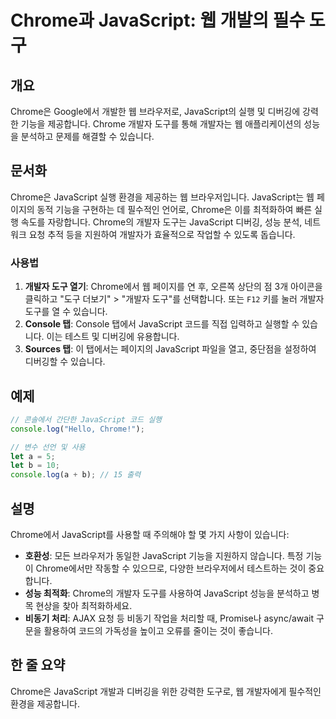 <!--
Meta Description: # Chrome과 JavaScript: 웹 개발의 필수 도구 ## 개요 Chrome은 Google에서 개발한 웹 브라우저로, JavaScript의 실행 및 디버깅에 강력한 기능을 제공합니다. Chrome 개발자 도구를 통해 개발자는 웹 애플리케이션의 성능을 분석하고 문...
Meta Keywords: javascript, 개발자, 있습니다, chrome은, console
-->

# Chrome과 JavaScript: 웹 개발의 필수 도구

## 개요
Chrome은 Google에서 개발한 웹 브라우저로, JavaScript의 실행 및 디버깅에 강력한 기능을 제공합니다. Chrome 개발자 도구를 통해 개발자는 웹 애플리케이션의 성능을 분석하고 문제를 해결할 수 있습니다.

## 문서화
Chrome은 JavaScript 실행 환경을 제공하는 웹 브라우저입니다. JavaScript는 웹 페이지의 동적 기능을 구현하는 데 필수적인 언어로, Chrome은 이를 최적화하여 빠른 실행 속도를 자랑합니다. Chrome의 개발자 도구는 JavaScript 디버깅, 성능 분석, 네트워크 요청 추적 등을 지원하여 개발자가 효율적으로 작업할 수 있도록 돕습니다.

### 사용법
1. **개발자 도구 열기**: Chrome에서 웹 페이지를 연 후, 오른쪽 상단의 점 3개 아이콘을 클릭하고 "도구 더보기" > "개발자 도구"를 선택합니다. 또는 `F12` 키를 눌러 개발자 도구를 열 수 있습니다.
2. **Console 탭**: Console 탭에서 JavaScript 코드를 직접 입력하고 실행할 수 있습니다. 이는 테스트 및 디버깅에 유용합니다.
3. **Sources 탭**: 이 탭에서는 페이지의 JavaScript 파일을 열고, 중단점을 설정하여 디버깅할 수 있습니다.

## 예제
```javascript
// 콘솔에서 간단한 JavaScript 코드 실행
console.log("Hello, Chrome!");

// 변수 선언 및 사용
let a = 5;
let b = 10;
console.log(a + b); // 15 출력
```

## 설명
Chrome에서 JavaScript를 사용할 때 주의해야 할 몇 가지 사항이 있습니다:
- **호환성**: 모든 브라우저가 동일한 JavaScript 기능을 지원하지 않습니다. 특정 기능이 Chrome에서만 작동할 수 있으므로, 다양한 브라우저에서 테스트하는 것이 중요합니다.
- **성능 최적화**: Chrome의 개발자 도구를 사용하여 JavaScript 성능을 분석하고 병목 현상을 찾아 최적화하세요.
- **비동기 처리**: AJAX 요청 등 비동기 작업을 처리할 때, Promise나 async/await 구문을 활용하여 코드의 가독성을 높이고 오류를 줄이는 것이 좋습니다.

## 한 줄 요약
Chrome은 JavaScript 개발과 디버깅을 위한 강력한 도구로, 웹 개발자에게 필수적인 환경을 제공합니다.